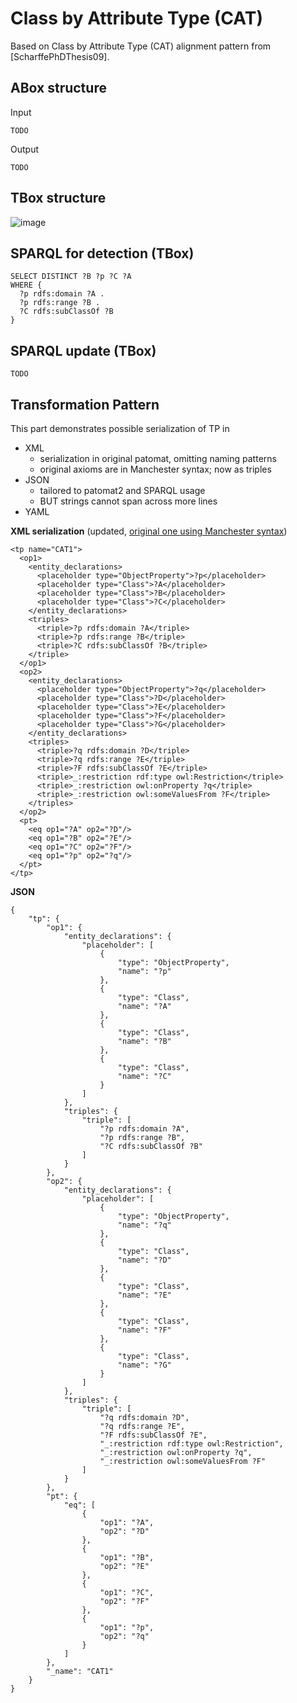# Class by Attribute Type (CAT)

Based on Class by Attribute Type (CAT) alignment pattern from [ScharffePhDThesis09].

## ABox structure

Input
```
TODO
```
Output
```
TODO
```

## TBox structure

![image](https://github.com/Onto-DESIDE-VSE/TransformationPatterns/assets/8502675/fe728e13-017b-4df0-b53b-c52f5de61dc9)


## SPARQL for detection (TBox)

```
SELECT DISTINCT ?B ?p ?C ?A
WHERE { 
  ?p rdfs:domain ?A .
  ?p rdfs:range ?B .
  ?C rdfs:subClassOf ?B 
} 
```

## SPARQL update (TBox)

```
TODO
```
## Transformation Pattern

This part demonstrates possible serialization of TP in
- XML
  - serialization in original patomat, omitting naming patterns
  - original axioms are in Manchester syntax; now as triples
- JSON
  - tailored to patomat2 and SPARQL usage
  - BUT strings cannot span across more lines
- YAML

**XML serialization** (updated, [original one using Manchester syntax](https://nb.vse.cz/~svabo/patomat/tp/new/tp_hasSome2.xml))

```
<tp name="CAT1">
  <op1>
    <entity_declarations>
      <placeholder type="ObjectProperty">?p</placeholder>
      <placeholder type="Class">?A</placeholder>
      <placeholder type="Class">?B</placeholder>
      <placeholder type="Class">?C</placeholder>
    </entity_declarations>
    <triples>
      <triple>?p rdfs:domain ?A</triple>
      <triple>?p rdfs:range ?B</triple>
      <triple>?C rdfs:subClassOf ?B</triple>
    </triple>    
  </op1>
  <op2>
    <entity_declarations>
      <placeholder type="ObjectProperty">?q</placeholder>
      <placeholder type="Class">?D</placeholder>
      <placeholder type="Class">?E</placeholder>
      <placeholder type="Class">?F</placeholder>
      <placeholder type="Class">?G</placeholder>
    </entity_declarations>
    <triples>
      <triple>?q rdfs:domain ?D</triple>
      <triple>?q rdfs:range ?E</triple>
      <triple>?F rdfs:subClassOf ?E</triple>
      <triple>_:restriction rdf:type owl:Restriction</triple>
      <triple>_:restriction owl:onProperty ?q</triple>
      <triple>_:restriction owl:someValuesFrom ?F</triple>
    </triples>
  </op2>
  <pt>
    <eq op1="?A" op2="?D"/>
    <eq op1="?B" op2="?E"/>
    <eq op1="?C" op2="?F"/>
    <eq op1="?p" op2="?q"/>    
  </pt>
</tp>
```

**JSON**

```
{
	"tp": {
		"op1": {
			"entity_declarations": {
				"placeholder": [
					{
						"type": "ObjectProperty",
						"name": "?p"
					},
					{
						"type": "Class",
						"name": "?A"
					},
					{
						"type": "Class",
						"name": "?B"
					},
					{
						"type": "Class",
						"name": "?C"
					}
				]
			},
			"triples": {
				"triple": [
					"?p rdfs:domain ?A",
					"?p rdfs:range ?B",
					"?C rdfs:subClassOf ?B"
				]
			}
		},
		"op2": {
			"entity_declarations": {
				"placeholder": [
					{
						"type": "ObjectProperty",
						"name": "?q"
					},
					{
						"type": "Class",
						"name": "?D"
					},
					{
						"type": "Class",
						"name": "?E"
					},
					{
						"type": "Class",
						"name": "?F"
					},
					{
						"type": "Class",
						"name": "?G"
					}
				]
			},
			"triples": {
				"triple": [
					"?q rdfs:domain ?D",
					"?q rdfs:range ?E",
					"?F rdfs:subClassOf ?E",
					"_:restriction rdf:type owl:Restriction",
					"_:restriction owl:onProperty ?q",
					"_:restriction owl:someValuesFrom ?F"
				]
			}
		},
		"pt": {
			"eq": [
				{
					"op1": "?A",
					"op2": "?D"
				},
				{
					"op1": "?B",
					"op2": "?E"
				},
				{
					"op1": "?C",
					"op2": "?F"
				},
				{
					"op1": "?p",
					"op2": "?q"
				}
			]
		},
		"_name": "CAT1"
	}
}
```

<!-- **YAML**
We might try, but XML or JSON should be fine.
```
```
-->

